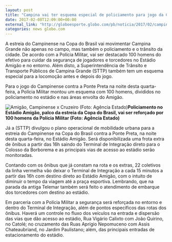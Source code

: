 ```yaml
---
layout: post
title: "Campina vai ter esquema especial de policiamento para jogo da Copa do BR"
date: 2017-02-08T12:09:00+00:00
external_link: "http://globoesporte.globo.com/pb/noticia/2017/02/campina-vai-ter-esquema-especial-de-policiamento-para-jogo-da-copa-do-br.html"
categories: news globo.com
---
```

A estreia do Campinense na Copa do Brasil vai movimentar Campina Grande não apenas no campo, mas também o policiamento e o trânsito da cidade. De acordo com a Polícia Militar, vai ser destacado 100 homens do efetivo para cuidar da segurança de jogadores e torcedores no Estádio Amigão e no entorno. Além disto, a Superintendência de Trânsito e Transporte Públicos de Campina Grande (STTP) também tem um esquema especial para a locomoção antes e depois do jogo.

Para o jogo do Campinense contra a Ponte Preta na noite desta quarta-feira, a Polícia Militar montou um esquema com 100 homens, divididos no policiamento no estádio e nas áreas envolta do Amigão.&nbsp;

 ![Amigão, Campinense x Cruzeiro (Foto: Agência Estado)](http://s2.glbimg.com/yQM2A1VvQTM6apQD-R4bjdC6BfI=/0x240:3000x1980/690x400/s.glbimg.com/es/ge/f/original/2016/04/20/fup20160420445_1.jpg "Amigão, Campinense x Cruzeiro (Foto: Agência Estado)")**Policiamento no Estádio Amigão, palco da estreia da Copa do Brasil, vai ser reforçado por 100 homens da Polícia Militar (Foto: Agência Estado)**

Já a (STTP) divulgou o plano operacional de mobilidade urbana para a estreia do Campinense na Copa do Brasil contra a Ponte Preta, na noite desta quarta-feira, no Estádio Amigão. Será disponibilizada uma frota extra de ônibus a partir das 16h saindo do Terminal de Integração direto para o Colosso da Borborema e as principais vias de acesso ao estádio serão monitoradas.

Contando com os ônibus que já constam na rota e os extras, 22 coletivos da linha vermelha vão deixar o Terminal de Integração a cada 15 minutos a partir das 16h com destino direto ao Estádio Amigão, com o intuito de diminuir o tempo da viagem até a praça esportiva. Lembrando, que na parada da antiga Telemar também será feito o atendimento de embarque dos torcedores com destino ao estádio.

Em parceria com a Polícia Militar a segurança será reforçada no entorno e dentro do Terminal de Integração, além de pontos específicos das rotas dos ônibus. Haverá um controle no fluxo dos veículos na entrada e dispersão das vias que dão acesso ao estádio, Rua Vigário Calixto com João Quirino, no Catolé; no cruzamento das Ruas Aprígio Nepomuceno com Assis Chateaubriand, no Jardim Paulistano; além, das principais entradas de estacionamento do estádio.

